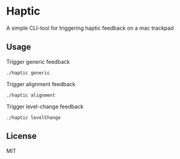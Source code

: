 # Haptic
A simple CLI-tool for triggering haptic feedback on a mac trackpad

## Usage

Trigger generic feedback
```
./haptic generic
```

Trigger alignment feedback
```
./haptic alignment
```

Trigger level-change feedback
```
./haptic levelChange
```

## License
MIT
